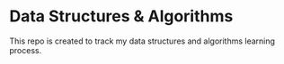 # Data Structures & Algorithms

This repo is created to track my data structures and algorithms learning process.
